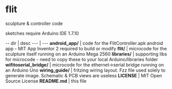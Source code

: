 # flit
sculpture &amp; controller code

sketches require Arduino IDE 1.7.10

--
dir | desc
--- | ---
**android_app/** | code for the FlitController.apk android app - MIT App Inventor 2 required to build or modify
**flit/** | microcode for the sculpture itself running on an Arduino Mega 2560
**libraries/** | supporting libs for microcode - need to copy these to your local Arduino/libraries folder
**wifitoserial_bridge/** | microcode for the ethernet->serial bridge running on an Arduino Uno
**wiring_guide/** | fritzing wiring layout. Fzz file used solely to generate image. Schematic & PCB views are useless
**LICENSE** | MIT Open Source License
**README.md** | this file
